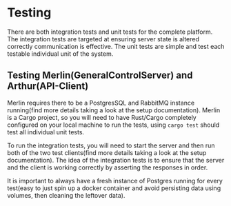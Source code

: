 # Testing

There are both integration tests and unit tests for the complete platform. The integration tests are targeted at ensuring server state is altered correctly
communication is effective. The unit tests are simple and test each testable individual unit of the system.


## Testing Merlin(GeneralControlServer) and Arthur(API-Client)

Merlin requires there to be a PostgresSQL and RabbitMQ instance running(find more details taking a look at the setup documentation).
Merlin is a Cargo project, so you will need to have Rust/Cargo completely configured on your local machine to run the tests, using `cargo test` should test
all individual unit tests.

To run the integration tests, you will need to start the server and then run both of the two test clients(find more details taking a look at the setup documentation).
The idea of the integration tests is to ensure that the server and the client is working correctly by asserting the responses in order.

It is important to always have a fresh instance of Postgres running for every test(easy to just spin up a docker container and avoid persisting data using volumes, then cleaning the leftover data).


